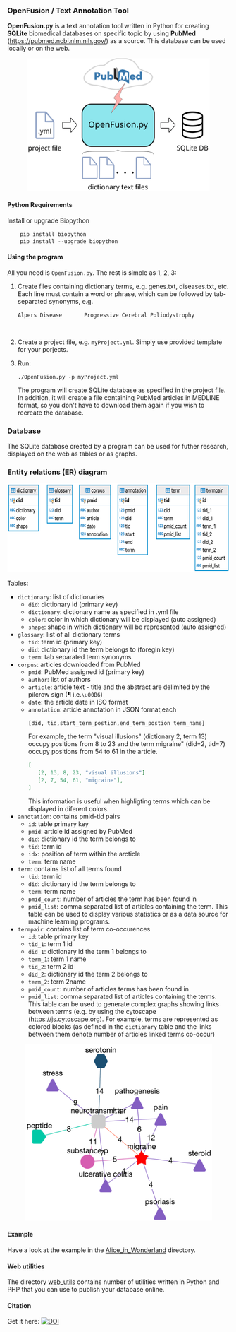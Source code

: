 ### OpenFusion / Text Annotation Tool

**OpenFusion.py** is a text annotation tool written in Python for creating **SQLite** biomedical databases on specific topic by using **PubMed** (https://pubmed.ncbi.nlm.nih.gov/) as a source. This database can be used locally or on the web.
<p align="center">
<img src="img/openfusion.svg" height="300"/>
</p>

#### Python Requirements
Install or upgrade Biopython

        pip install biopython
        pip install --upgrade biopython

#### Using the program

All you need is `OpenFusion.py`. The rest is simple as 1, 2, 3:

1. Create files containing dictionary terms, e.g. genes.txt, diseases.txt, etc. Each line must contain a word or phrase, which can be followed by tab-separated synonyms, e.g.

       Alpers Disease       Progressive Cerebral Poliodystrophy
   <br>
2. Create a project file, e.g. `myProject.yml`. Simply use provided template for your porjects.
   <br>
3. Run:

       ./OpenFusion.py -p myProject.yml
   The program will create SQLite database as specified in the project file. In addition, it will create a file containing PubMed articles in MEDLINE format, so you don't have to download them again if you wish to recreate the database.

### Database
The SQLite database created by a program can be used for futher research, displayed on the web as tables or as graphs.

### Entity relations (ER) diagram
<p align="center">
<img src="img/erd.png" height="200"/>
</p>

Tables: 
- `dictionary`: list of dictionaries
   - `did`: dictionary id (primary key)
   - `dictionary`: dictionary name as specified in .yml file
   - `color`: color in which dictionary will be displayed (auto assigned)
   - `shape`: shape in which dictionary will be represented  (auto assigned)
- `glossary`: list of all dictionary terms
   - `tid`: term id (primary key)
   - `did`: dictionary id the term belongs to (foregin key)
   - `term`: tab separated term synonyms
- `corpus`: articles downloaded from PubMed
   - `pmid`: PubMed assigned id (primary key)
   - `author`: list of authors
   - `article`: article text - title and the abstract are delimited by the pilcrow sign (¶ i.e.`\u00B6`)
   - `date`: the article date in ISO format
   - `annotation`: article annotation in JSON format,each 
      ```jso
      [did, tid,start_term_postion,end_term_postion term_name]
      ```
      For example, the term "visual illusions" (dictionary 2, term 13) occupy positions from  8 to 23 and the term migraine" (did=2, tid=7) occupy positions from 54 to 61 in the article.
      ```json
      [
         [2, 13, 8, 23, "visual illusions"]
         [2, 7, 54, 61, "migraine"],
      ]
      ```
      This information is useful when highligting terms which can be displayed in diferent colors.
- `annotation`: contains pmid-tid pairs
   - `id`: table primary key
   - `pmid`: article id assigned by PubMed
   - `did`: dictionary id the term belongs to
   - `tid`: term id
   - `idx`: position of term within the arcticle
   - `term`: term name
- `term`: contains list of all terms found
   - `tid`: term id
   - `did`: dictionary id the term belongs to
   - `term`: term name
   - `pmid_count`: number of articles the term has been found in
   - `pmid_list`: comma separated list of articles containing the term.
   This table can be used to display various statistics or as a data source for machine learning programs.
- `termpair`: contains list of term co-occurences
   - `id`: table primary key
   - `tid_1`: term 1 id
   - `did_1`: dictionary id the term 1 belongs to
   - `term_1`: term 1 name
   - `tid_2`: term 2 id
   - `did_2`: dictionary id the term 2 belongs to
   - `term_2`: term 2name
   - `pmid_count`: number of articles terms has been found in
   - `pmid_list`: comma separated list of articles containing the terms.
   This table can be used to generate complex graphs showing links between terms (e.g. by using the cytoscape (https://js.cytoscape.org). For example, terms are represented as colored blocks (as defined in the `dictionary` table and the links between them denote number of articles linked terms co-occur)
<p align="center">
<img src="img/graph.png" height="400"/>
</p>

#### Example

Have a look at the example in the [Alice_in_Wonderland](Alice_in_Wonderland/README.md)  directory.


#### Web utilities
The directory [web_utils](web_utils/README.md) contains number of utilities written in Python and PHP that you can use to publish your database online. 


#### Citation
Get it here:  [![DOI](https://zenodo.org/badge/248162501.svg)](https://zenodo.org/badge/latestdoi/248162501)